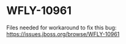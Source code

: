 # WFLY-10961
Files needed for workaround to fix this bug: https://issues.jboss.org/browse/WFLY-10961
